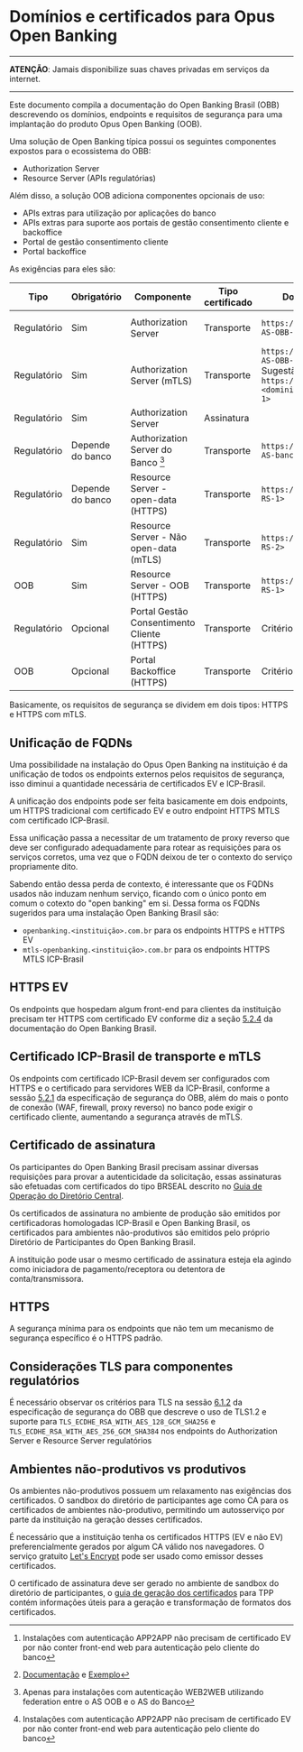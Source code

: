 # Domínios e certificados para Opus Open Banking

***

**ATENÇÃO**: Jamais disponibilize suas chaves privadas em serviços da internet.

***

Este documento compila a documentação do Open Banking Brasil (OBB) descrevendo
os domínios, endpoints e requisitos de segurança para uma implantação do produto
Opus Open Banking (OOB).

Uma solução de Open Banking típica possui os seguintes componentes expostos para
o ecossistema do OBB:

- Authorization Server
- Resource Server (APIs regulatórias)

Além disso, a solução OOB adiciona componentes opcionais de uso:

- APIs extras para utilização por aplicações do banco
- APIs extras para suporte aos portais de gestão consentimento cliente e backoffice
- Portal de gestão consentimento cliente
- Portal backoffice

As exigências para eles são:

| Tipo        | Obrigatório      | Componente                                  | Tipo certificado | Domínio                                                                      | Exigências                    | Exemplo                                        |
| ----------- | ---------------- | ------------------------------------------- | ---------------- | ---------------------------------------------------------------------------- | ----------------------------- | ---------------------------------------------- |
| Regulatório | Sim              | Authorization Server                        | Transporte       | `https://<dominio-AS-OBB-1>`                                                 | HTTPS EV ou HTTPS [^1]        | <https://as-obb.banco.com.br>                  |
| Regulatório | Sim              | Authorization Server (mTLS)                 | Transporte       | `https://<dominio-AS-OBB-2>`<br>Sugestão: `https://matls-<dominio-AS-OBB-1>` | Certificado ICP-Brasil e mTLS | <https://matls-as-obb.banco.com.br>            |
| Regulatório | Sim              | Authorization Server                        | Assinatura       |                                                                              | Certificado BRSEAL            | Ver [^3]                                       |
| Regulatório | Depende do banco | Authorization Server do Banco [^2]          | Transporte       | `https://<dominio-AS-banco>`                                                 | HTTPS EV ou HTTPS [^1]        | <https://as-cliente.banco.com.br>              |
| Regulatório | Depende do banco | Resource Server - open-data (HTTPS)         | Transporte       | `https://<dominio-RS-1>`                                                     | HTTPS                         | <https://api.banco.com.br>                     |
| Regulatório | Sim              | Resource Server - Não open-data (mTLS)      | Transporte       | `https://<dominio-RS-2>`                                                     | Certificado ICP-Brasil e mTLS | <https://matls-api.banco.com.br>               |
| OOB         | Sim              | Resource Server - OOB (HTTPS)               | Transporte       | `https://<dominio-RS-1>`                                                     | HTTPS                         | <https://api.banco.com.br>                     |
| Regulatório | Opcional         | Portal Gestão Consentimento Cliente (HTTPS) | Transporte       | Critério do banco                                                            | HTTPS EV                      | <https://www.banco.com.br/gestaoconsentimento> |
| OOB         | Opcional         | Portal Backoffice (HTTPS)                   | Transporte       | Critério do banco                                                            | HTTPS                         | <https://interno.banco.com.br/backoffice-oob>  |

[^1]: Instalações com autenticação APP2APP não precisam de certificado EV por não conter front-end web para autenticação pelo cliente do banco
[^2]: Apenas para instalações com autenticação WEB2WEB utilizando federation entre o AS OOB e o AS do Banco
[^3]: [Documentação](https://openbanking-brasil.github.io/specs-seguranca/open-banking-brasil-certificate-standards-1_ID1.html#name-signature-certificate)
      e [Exemplo](https://openbanking-brasil.github.io/specs-seguranca/open-banking-brasil-certificate-standards-1_ID1.html#name-configuration-template-for-s)

Basicamente, os requisitos de segurança se dividem em dois tipos: HTTPS e HTTPS
com mTLS.

## Unificação de FQDNs

Uma possibilidade na instalação do Opus Open Banking na instituição é da
unificação de todos os endpoints externos pelos requisitos de segurança, isso
diminui a quantidade necessária de certificados EV e ICP-Brasil.

A unificação dos endpoints pode ser feita basicamente em dois endpoints, um
HTTPS tradicional com certificado EV e outro endpoint HTTPS MTLS com certificado
ICP-Brasil. 

Essa unificação passa a necessitar de um tratamento de proxy reverso que deve
ser configurado adequadamente para rotear as requisições para os serviços
corretos, uma vez que o FQDN deixou de ter o contexto do serviço propriamente dito.

Sabendo então dessa perda de contexto, é interessante que os FQDNs usados não
induzam nenhum serviço, ficando com o único ponto em comum o cotexto do "open
banking" em si. Dessa forma os FQDNs sugeridos para uma instalação Open Banking
Brasil são:

- `openbanking.<instituição>.com.br` para os endpoints HTTPS e HTTPS EV
- `mtls-openbanking.<instituição>.com.br` para os endpoints HTTPS MTLS ICP-Brasil

## HTTPS EV

Os endpoints que hospedam algum front-end para clientes da instituição precisam
ter HTTPS com certificado EV conforme diz a seção
[5.2.4](https://openbanking-brasil.github.io/specs-seguranca/open-banking-brasil-certificate-standards-1_ID1.html#section-5.2.4)
da documentação do Open Banking Brasil.

## Certificado ICP-Brasil de transporte e mTLS

Os endpoints com certificado ICP-Brasil devem ser configurados com HTTPS e o
certificado para servidores WEB da ICP-Brasil, conforme a sessão [5.2.1](https://openbanking-brasil.github.io/specs-seguranca/open-banking-brasil-certificate-standards-1_ID1.html#name-server-certificate)
da especificação de segurança do OBB, além do mais o ponto de conexão (WAF,
firewall, proxy reverso) no banco pode exigir o certificado cliente,
aumentando a segurança através de mTLS.

## Certificado de assinatura

Os participantes do Open Banking Brasil precisam assinar diversas requisições
para provar a autenticidade da solicitação, essas assinaturas são efetuadas com
certificados do tipo BRSEAL descrito no  [Guia de Operação do Diretório Central](https://openbanking-brasil.github.io/areadesenvolvedor/documents/OpenBanking-Guia_Operacao_Diretorio_Central.pdf).

Os certificados de assinatura no ambiente de produção são emitidos por
certificadoras homologadas ICP-Brasil e Open Banking Brasil, os certificados
para ambientes não-produtivos são emitidos pelo próprio Diretório de
Participantes do Open Banking Brasil.

A instituição pode usar o mesmo certificado de assinatura esteja ela agindo como
iniciadora de pagamento/receptora ou detentora de conta/transmissora.

## HTTPS

A segurança mínima para os endpoints que não tem um mecanismo de segurança
específico é o HTTPS padrão.

## Considerações TLS para componentes regulatórios

É necessário observar os critérios para TLS na sessão [6.1.2](https://openbanking-brasil.github.io/specs-seguranca/open-banking-brasil-financial-api-1_ID1.html#section-6.1.2)
da especificação de segurança do OBB que descreve o uso de TLS1.2 e suporte para
`TLS_ECDHE_RSA_WITH_AES_128_GCM_SHA256` e `TLS_ECDHE_RSA_WITH_AES_256_GCM_SHA384`
nos endpoints do Authorization Server e Resource Server regulatórios

## Ambientes não-produtivos vs produtivos

Os ambientes não-produtivos possuem um relaxamento nas exigências dos
certificados. O sandbox do diretório de participantes age como CA para os
certificados de ambientes não-produtivo, permitindo um autosserviço por parte
da instituição na geração desses certificados.

É necessário que a instituição tenha os certificados HTTPS (EV e não EV)
preferencialmente gerados por algum CA válido nos navegadores. O serviço
gratuito [Let's Encrypt](https://letsencrypt.org/) pode ser usado como emissor
desses certificados.

O certificado de assinatura deve ser gerado no ambiente de sandbox do diretório
de participantes, o [guia de geração dos certificados](./tpp.md) para TPP contém informações
úteis para a geração e transformação de formatos dos certificados.

